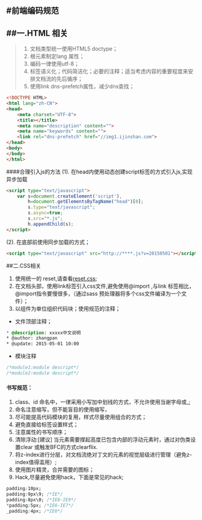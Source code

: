 ﻿#前端编码规范
------
##一.HTML 相关
------
>1.  文档类型统一使用HTML5 doctype；
>2. 根元素制定lang 属性<html lang="zh-CN">；
>3. 编码一律使用utf-8；
>4. 标签语义化；代码简洁化；必要的注释；适当考虑内容的重要程度来安排文档流的先后循序；
>5. 使用link dns-prefetch属性，减少dns查找；
```html
<!DOCTYPE HTML>
<html lang="zh-CN">
<head>
	<meta charset="UTF-8">
	<title></title>
	<meta name="description" content="">
	<meta name="keywords" content="">
	<link rel="dns-prefetch" href="//img1.ijinshan.com">
</head>
<body>
</body>
</html>
```
####合理引入js的方法
(1). 在head内使用动态创建script标签的方式引入js,实现异步加载
```html
<script type="text/javascript">
    var s=document.createElement('script'),
        h=document.getElementsByTagName("head")[0];
        s.type="text/javascript";
        s.async=true;
        s.src="*.js";
        h.appendChild(s);
</script>
```
(2). 在底部</body>前使用同步加载的方式；
```html
<script type="text/javascript" src="http://****.js?v=20150501"></script>
```
##二.CSS相关
1. 使用统一的 reset,请查看[reset.css](reset.css);
2. 在文档头部，使用link标签引入css文件,避免使用@import ,与link 标签相比，@import指令要慢很多，（通过sass 预处理器将多个css文件编译为一个文件）；
3. 以组件为单位组织代码块；使用规范的注释；
* 文件顶部注释；
```css
* @description: xxxxx中文说明
* @author: zhangpan
* @update: 2015-05-01 10:00
```
*  模块注释
```css
/*module1:module descript*/
/*module2:module descript*/
```
#### 书写规范：
1. class、id 命名中，一律采用小写加中划线的方式，不允许使用当谢字母或_;
2. 命名注意缩写，但不能盲目的使用缩写，
3. 尽可能提高代码模块的复用，样式尽量使用组合的方式；
4. 避免直接给标签设置样式；
5. 注意属性的书写顺序；
6. 清除浮动:[建议] 当元素需要撑起高度已包含内部的浮动元素时，通过对伪类设置clear 或触发BFC的方式clearflix.
7. 将z-index进行分层，对文档流绝对丁文的元素的视觉层级进行管理（避免z-index值得滥用）;
8. 使用图片精灵，合并需要的图标；
9. Hack,尽量避免使用hack，下面是常见的hack;
```css
padding:10px;
padding:9px\9; /*IE*/
padding:8px\0; /*IE8-IE9*/
*padding:5px; /*IE6-IE7*/
_padding:4px; /*IE6*/
```